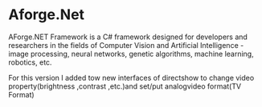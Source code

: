 # Aforge.Net
AForge.NET Framework is a C# framework designed for developers and researchers in the fields of Computer Vision and Artificial Intelligence - image processing, neural networks, genetic algorithms, machine learning, robotics, etc.

For this version I added tow new interfaces of directshow to change video property(brightness ,contrast ,etc.)and set/put analogvideo format(TV Format)  

